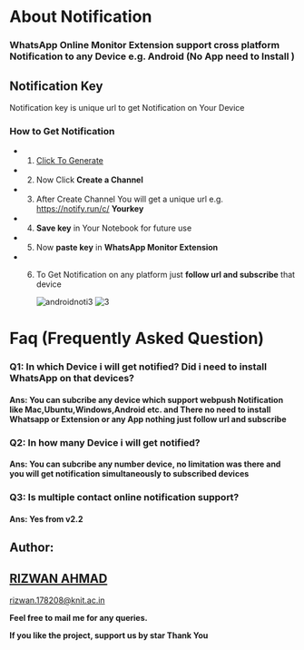 # About Notification

### **WhatsApp Online Monitor Extension support cross platform Notification to any Device e.g. Android (No App need to Install )**




## Notification Key 

Notification key is unique url to get Notification on Your Device

### How to Get Notification
- 1.  <a href="https://notify.run/" target="_blank">Click To Generate</a>
- 2. Now Click **Create a Channel**
- 3. After Create Channel You will get a unique url e.g. https://notify.run/c/ **Yourkey**
- 4. **Save key** in Your Notebook for future use
- 5. Now **paste key** in **WhatsApp Monitor Extension**
- 6. To Get Notification on any platform just **follow url and subscribe** that device 
 
     ![androidnoti3](https://user-images.githubusercontent.com/29729380/78394118-aba8be00-7608-11ea-9818-f95e5c12d0f7.png)             ![3](https://user-images.githubusercontent.com/29729380/78394349-1eb23480-7609-11ea-89fc-c83fb82e305e.png)



# Faq (Frequently Asked Question)
 ### **Q1: In which Device i will get notified? Did i need to install WhatsApp on that devices?**
   #### **Ans: You can subcribe any device which support webpush Notification like Mac,Ubuntu,Windows,Android etc. and There no need to install Whatsapp or Extension or any App nothing just follow url and subscribe**
   
  ### **Q2: In how many Device i will get notified?**
   #### **Ans: You can subcribe any number device,  no limitation was there and you will get notification simultaneously to subscribed devices**
   
  ### **Q3: Is multiple contact online notification support?**
   #### **Ans: Yes from v2.2**


## Author:
## <a href="https://www.linkedin.com/in/rizwansoaib/">RIZWAN AHMAD</a>
rizwan.178208@knit.ac.in

**Feel free to mail me for any queries.**

**If you like the project, support us by star Thank You**

